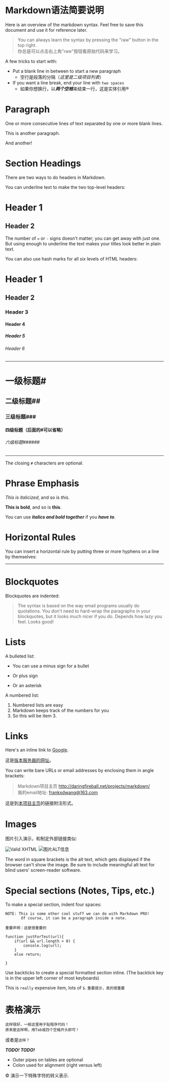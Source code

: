 Markdown语法简要说明
==============================================

Here is an overview of the markdown syntax. Feel free to save this document and use it for reference later.

> You can always learn the syntax by pressing the "raw" button in the top right.  
> 你总是可以点击右上角"raw"按钮看原始代码来学习。
  
A few tricks to start with:

- Put a blank line in between to start a new paragraph
	- 空行是段落的分隔（*这里是二级项目列表*）
- If you want a line break, end your line with `two spaces` 
	- 如果你想换行，以***两个空格***来结束一行，这是实体引用&reg;

Paragraph
==========

One or more consecutive lines of text separated by one or more blank lines.
 
This is another paragraph.

And another!

Section Headings
================

There are two ways to do headers in Markdown.  

You can underline text to make the two top-level headers:

Header 1
========

Header 2
---------

The number of `=` or `-` signs doesn't matter; you can get away with just one.  But using enough to underline the text makes your titles look better in plain text.

You can also use hash marks for all six levels of HTML headers:

# Header 1 #
## Header 2 ##
### Header 3 ###
#### Header 4 ####
##### Header 5 #####
###### Header 6 ######
----
# 一级标题#
## 二级标题##
### 三级标题###
#### 四级标题（后面的#可以省略）
###### 六级标题######
----
The closing `#` characters are optional.  
  

Phrase Emphasis  
================


*This is italicized*, and so is _this_.  

**This is bold**, and so is __this__.

You can use ***italics and bold together*** if you ___have to___.



Horizontal Rules
================

You can insert a horizontal rule by putting three or more hyphens on a line by themselves:

---


Blockquotes
===========

Blockquotes are indented:

> The syntax is based on the way email programs
> usually do quotations. You don't need to hard-wrap
> the paragraphs in your blockquotes, but it looks much nicer if you do.  Depends how lazy you feel.
> Looks good!



Lists
=====

A bulleted list:

- You can use a minus sign for a bullet
+ Or plus sign
* Or an asterisk

A numbered list:

1. Numbered lists are easy
2. Markdown keeps track of the numbers for you
7. So this will be item 3.

Links
=====

Here's an inline link to [Google](http://www.google.com/).

这是[版本服务器的网址](http://git.gf.com.cn/)。

You can write bare URLs or email addresses by enclosing them in angle brackets:

> Markdown项目主页 <http://daringfireball.net/projects/markdown/>  
> 我的email地址: <frankxdwang@163.com>

这是到[本项目主页][1]的链接附注形式。

[1]: http://git.gf.com.cn/frank/git-tutorial/ "git-tutorial"


Images
======

图片引入演示，和制定外部链接类似:

![Valid XHTML](http://w3.org/Icons/valid-xhtml10)
![图片ALT信息](http://weibo.yunzhijie.com/scripture/images/joinus.gif)

The word in square brackets is the alt text, which gets displayed if the browser can't show the image.  Be sure to include meaningful alt text for blind users' screen-reader software.


Special sections (Notes, Tips, etc.)
===================================

To make a special section, indent four spaces:

    NOTE: This is some other cool stuff we can do with Markdown PRO! 
	       Of course, it can be a paragraph inside a note.
	       
    重要声明：这是很重要的
    
    function justForTest(url){
    	if(url && url.length > 0) {
    		console.log(url);
    	}
    	else return;
    	
    }


Use backticks to create a special formatted section inline. (The backtick key is in the upper left corner of most keyboards)

This is `really` expensive item, lots of `$`.  `重要提示，真的很重要`


表格演示
====================

	这样很好，一般这里用于贴程序代码！
	原来是这样啊，用Tab或四个空格开头即可！

或者是```这样？```

___TODO! TODO!___


* Outer pipes on tables are optional
* Colon used for alignment (right versus left)


&copy; 演示一下特殊字符的转义表示.